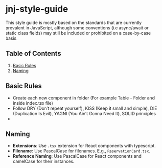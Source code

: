 # jnj-style-guide
This style guide is mostly based on the standards that are currently prevalent in JavaScript, although some conventions (i.e async/await or static class fields) may still be included or prohibited on a case-by-case basis. 

## Table of Contents

  1. [Basic Rules](#basic-rules)
  2. [Naming](#naming)

## Basic Rules

  - Create each new component in folder (For example Table - Folder and inside index.tsx file)
  - Follow DRY (Don’t repeat yourself), KISS (Keep it small and simple), DIE (Duplication Is Evil), YAGNI (You Ain’t Gonna Need It), SOLID principles
  - 
  
  
## Naming

  - **Extensions**: Use `.tsx` extension for React components with typescript.
  - **Filename**: Use PascalCase for filenames. E.g., `ReservationCard.tsx`.
  - **Reference Naming**: Use PascalCase for React components and camelCase for their instances.
